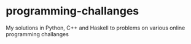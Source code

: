 programming-challanges
======================

My solutions in Python, C++ and Haskell to problems on various online programming challanges
